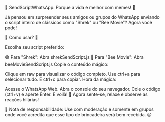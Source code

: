 🚀 SendScriptWhatsApp: Porque a vida é melhor com memes! 🚀

Já pensou em surpreender seus amigos ou grupos do WhatsApp enviando o script inteiro de clássicos como "Shrek" ou "Bee Movie"? Agora você pode!

📜 Como usar? 📜

Escolha seu script preferido:

🟢 Para "Shrek": Abra shrekSendScript.js
🐝 Para "Bee Movie": Abra beeMovieSendScript.js
Copie o conteúdo mágico:

Clique em raw para visualizar o código completo.
Use ctrl+a para selecionar tudo.
E ctrl+c para copiar.
Hora da mágica:

Acesse o WhatsApp Web.
Abra o console do seu navegador.
Cole o código (ctrl+v) e aperte Enter.
E voilà! 🎉
Agora sente-se, relaxe e observe as reações hilárias!

🚫 Nota de responsabilidade: Use com moderação e somente em grupos onde você acredita que esse tipo de brincadeira será bem recebida. 😉
